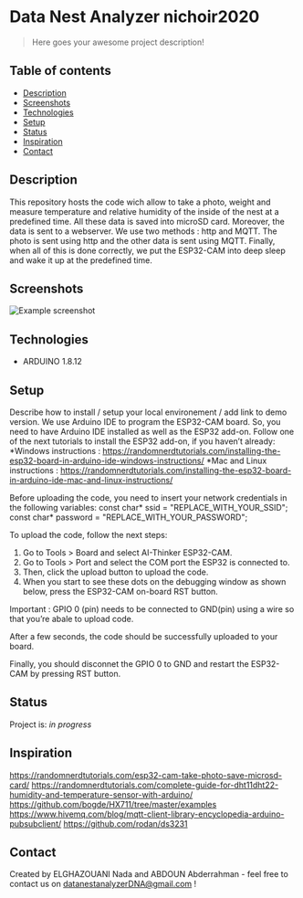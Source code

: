 # Data Nest Analyzer nichoir2020
> Here goes your awesome project description!

## Table of contents
* [Description](#Description)
* [Screenshots](#screenshots)
* [Technologies](#technologies)
* [Setup](#setup)
* [Status](#status)
* [Inspiration](#inspiration)
* [Contact](#contact)

## Description
This repository hosts the code wich allow to take a photo, weight and measure temperature and relative humidity of the inside of the nest at a predefined time. All these data is saved into microSD card. Moreover, the data is sent to a webserver. We use two methods : http and MQTT. The photo is sent using http and the other data is sent using MQTT. Finally, when all of this is done correctly, we put the ESP32-CAM into deep sleep and wake it up at the predefined time.
## Screenshots
![Example screenshot](./img/screenshot.png)

## Technologies
* ARDUINO 1.8.12

## Setup
Describe how to install / setup your local environement / add link to demo version.
We use Arduino IDE to program the ESP32-CAM board. So, you need to have Arduino IDE installed as well as the ESP32 add-on. Follow one of the next tutorials to install the ESP32 add-on, if you haven’t already:
 *Windows instructions : https://randomnerdtutorials.com/installing-the-esp32-board-in-arduino-ide-windows-instructions/
 *Mac and Linux instructions : https://randomnerdtutorials.com/installing-the-esp32-board-in-arduino-ide-mac-and-linux-instructions/

Before uploading the code, you need to insert your network credentials in the following variables: 
const char* ssid = "REPLACE_WITH_YOUR_SSID";
const char* password = "REPLACE_WITH_YOUR_PASSWORD";

To upload the code, follow the next steps:
1) Go to Tools > Board and select AI-Thinker ESP32-CAM.
2) Go to Tools > Port and select the COM port the ESP32 is connected to.
3) Then, click the upload button to upload the code.
4) When you start to see these dots on the debugging window as shown below, press the ESP32-CAM on-board RST button.

Important : GPIO 0 (pin) needs to be connected to GND(pin) using a wire so that you’re abale to upload code.

After a few seconds, the code should be successfully uploaded to your board.

Finally, you should disconnet the GPIO 0 to GND and restart the ESP32-CAM by pressing RST button.





## Status
Project is: _in progress_

## Inspiration
https://randomnerdtutorials.com/esp32-cam-take-photo-save-microsd-card/
https://randomnerdtutorials.com/complete-guide-for-dht11dht22-humidity-and-temperature-sensor-with-arduino/
https://github.com/bogde/HX711/tree/master/examples
https://www.hivemq.com/blog/mqtt-client-library-encyclopedia-arduino-pubsubclient/
https://github.com/rodan/ds3231


## Contact
Created by ELGHAZOUANI Nada and ABDOUN Abderrahman - feel free to contact us on datanestanalyzerDNA@gmail.com !
